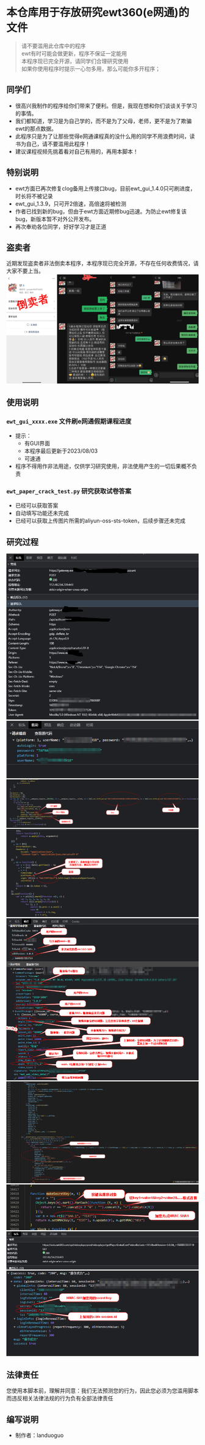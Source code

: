 # 本仓库用于存放研究ewt360(e网通)的文件  
 
> 请不要滥用此仓库中的程序  
> ewt有时可能会做更新，程序不保证一定能用  
> 本程序现已完全开源，请同学们合理研究使用  
> 如果你使用程序时提示一心勿多用，那么可能你多开程序；  

## 同学们  
* 很高兴我制作的程序给你们带来了便利。但是，我现在想和你们谈谈关于学习的事情。  
* 我们都知道，学习是为自己学的，而不是为了父母，老师，更不是为了欺骗ewt的那点数据。  
* 此程序只是为了让那些觉得e网通课程真的没什么用的同学不用浪费时间，读书为自己，请不要滥用此程序！  
* 建议课程视频先挑着看对自己有用的，再用本脚本！ 

## 特别说明  
* ewt方面已再次修复clog备用上传接口bug，目前ewt_gui_1.4.0只可刷进度，时长将不被记录  
* ewt_gui_1.3.9，只可开2倍速，高倍速将被检测    
* 作者已找到新的bug，但由于ewt方面近期修bug迅速。为防止ewt修复该bug，新版本暂不对外公开发布。    
* 再次奉劝各位同学，好好学习才是正道   

## 盗卖者  
近期发现盗卖者非法倒卖本程序，本程序现已完全开源，不存在任何收费情况，请大家不要上当。  
![](/img/dm0.png)  

## 使用说明   
### `ewt_gui_xxxx.exe` 文件刷e网通假期课程进度  
* 提示：  
  * 有GUI界面  
  * 本程序最后更新于2023/08/03 
  * 可速通  
* 程序不得用作非法用途，仅供学习研究使用，非法使用产生的一切后果概不负责  

### `ewt_paper_crack_test.py` 研究获取试卷答案  
* 已经可以获取答案  
* 自动填写功能还未完成
* 已经可以获取上传图片所需的aliyun-oss-sts-token，后续步骤还未完成  

## 研究过程
![](/img/1-1.png)  
![](/img/1-2.png)  
![](/img/1-3.png)  
![](/img/1-4.png)  
![](/img/3-1.png)  
![](/img/3-2.png)  
![](/img/3-3.png)  
![](/img/3-4.png)  
![](/img/3-5.png)  

## 法律责任  
您使用本脚本前，理解并同意：我们无法预测您的行为，因此您必须为您滥用脚本而违反相关法律法规的行为负有全部法律责任  

## 编写说明
* 制作者：landuoguo  
